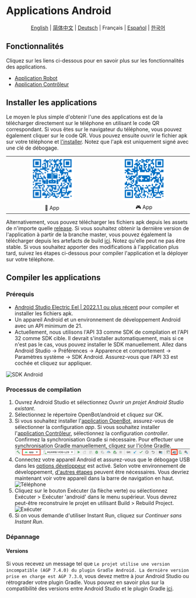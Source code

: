 # Applications Android

<p align="center">
  <a href="README.md">English</a> |
  <a href="README.zh-CN.md">简体中文</a> |
  <a href="README.de-DE.md">Deutsch</a> |
  <span>Français</span> |
  <a href="README.es-ES.md">Español</a> |
  <a href="README.ko-KR.md">한국어</a>
</p>

## Fonctionnalités

Cliquez sur les liens ci-dessous pour en savoir plus sur les fonctionnalités des applications.

- [Application Robot](robot/README.md)
- [Application Contrôleur](controller/README.md)

## Installer les applications

Le moyen le plus simple d'obtenir l'une des applications est de la télécharger directement sur le téléphone en utilisant le code QR correspondant. Si vous êtes sur le navigateur du téléphone, vous pouvez également cliquer sur le code QR. Vous pouvez ensuite ouvrir le fichier apk sur votre téléphone et [l'installer](https://www.lifewire.com/install-apk-on-android-4177185). Notez que l'apk est uniquement signé avec une clé de débogage.

<table style="width:100%;border:none;text-align:center">
  <tr>
    <td>  <a href="https://app.openbot.org/robot" target="_blank">
    <img alt="🤖 App" width="50%" src="../docs/images/robot_app_qr_code.png" />
  </a>
    </td>
    <td>
  <a href="https://app.openbot.org/controller" target="_blank">
    <img alt="🎮 App" width="50%" src="../docs/images/controller_app_qr_code.png" />
  </a>
      </td>
  </tr>
  <tr>
    <td>🤖 App</td>
    <td>🎮 App</td>
  </tr>
</table>

Alternativement, vous pouvez télécharger les fichiers apk depuis les assets de n'importe quelle [release](https://github.com/ob-f/OpenBot/releases). Si vous souhaitez obtenir la dernière version de l'application à partir de la branche master, vous pouvez également la télécharger depuis les artefacts de build [ici](https://github.com/ob-f/OpenBot/actions?query=workflow%3A%22Java+CI+with+Gradle%22). Notez qu'elle peut ne pas être stable. Si vous souhaitez apporter des modifications à l'application plus tard, suivez les étapes ci-dessous pour compiler l'application et la déployer sur votre téléphone.

## Compiler les applications

### Prérequis

- [Android Studio Electric Eel | 2022.1.1 ou plus récent](https://developer.android.com/studio/index.html) pour compiler et installer les fichiers apk.
- Un appareil Android et un environnement de développement Android avec un API minimum de 21.
- Actuellement, nous utilisons l'API 33 comme SDK de compilation et l'API 32 comme SDK cible. Il devrait s'installer automatiquement, mais si ce n'est pas le cas, vous pouvez installer le SDK manuellement. Allez dans Android Studio -> Préférences -> Apparence et comportement -> Paramètres système -> SDK Android. Assurez-vous que l'API 33 est cochée et cliquez sur appliquer.

![SDK Android](../docs/images/android_studio_sdk.jpg)

### Processus de compilation

1. Ouvrez Android Studio et sélectionnez *Ouvrir un projet Android Studio existant*.
2. Sélectionnez le répertoire OpenBot/android et cliquez sur OK.
3. Si vous souhaitez installer l'[application OpenBot](app/README.md), assurez-vous de sélectionner la configuration *app*. Si vous souhaitez installer l'[application Contrôleur](controller/README.md), sélectionnez la configuration *controller*. Confirmez la synchronisation Gradle si nécessaire. Pour effectuer une synchronisation Gradle manuellement, cliquez sur l'icône Gradle.
  ![Synchronisation Gradle](../docs/images/android_studio_bar_gradle.jpg)
4. Connectez votre appareil Android et assurez-vous que le débogage USB dans les [options développeur](https://developer.android.com/studio/debug/dev-options) est activé. Selon votre environnement de développement, [d'autres étapes](https://developer.android.com/studio/run/device) peuvent être nécessaires. Vous devriez maintenant voir votre appareil dans la barre de navigation en haut.
  ![Téléphone](../docs/images/android_studio_bar_phone.jpg)
5. Cliquez sur le bouton Exécuter (la flèche verte) ou sélectionnez Exécuter > Exécuter 'android' dans le menu supérieur. Vous devrez peut-être reconstruire le projet en utilisant Build > Rebuild Project.
  ![Exécuter](../docs/images/android_studio_bar_run.jpg)
6. Si on vous demande d'utiliser Instant Run, cliquez sur *Continuer sans Instant Run*.

### Dépannage

#### Versions

Si vous recevez un message tel que `Le projet utilise une version incompatible (AGP 7.4.0) du plugin Gradle Android. La dernière version prise en charge est AGP 7.3.0`, vous devez mettre à jour Android Studio ou rétrograder votre plugin Gradle. Vous pouvez en savoir plus sur la compatibilité des versions entre Android Studio et le plugin Gradle [ici](https://developer.android.com/studio/releases/gradle-plugin#android_gradle_plugin_and_android_studio_compatibility).